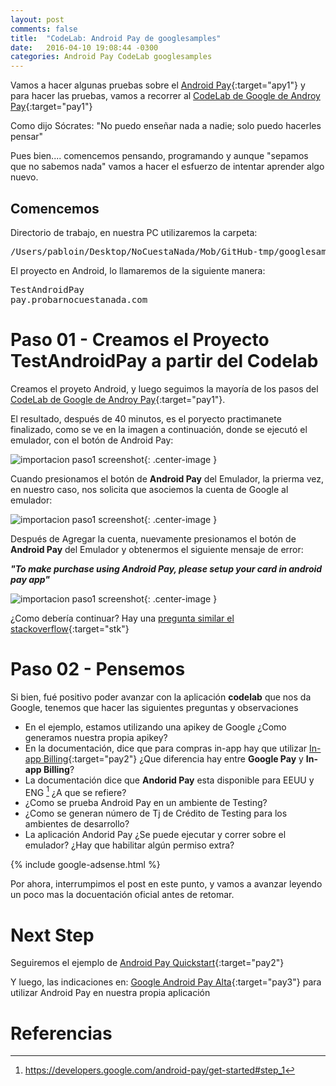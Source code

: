 ```yaml
---
layout: post
comments: false
title:  "CodeLab: Android Pay de googlesamples"
date:   2016-04-10 19:08:44 -0300
categories: Android Pay CodeLab googlesamples
---
```

Vamos a hacer algunas pruebas sobre el [Android Pay][google-android-pay-link1]{:target="apy1"} y para hacer las pruebas, vamos a recorrer al [CodeLab de Google de Androy Pay][google-android-pay-codelab]{:target="pay1"}

Como dijo Sócrates: "No puedo enseñar nada a nadie; solo puedo hacerles pensar"

Pues bien.... comencemos pensando, programando y aunque "sepamos que no sabemos nada" vamos a hacer el esfuerzo de intentar aprender algo nuevo.

## Comencemos

Directorio de trabajo, en nuestra PC utilizaremos la carpeta:

<pre>
/Users/pabloin/Desktop/NoCuestaNada/Mob/GitHub-tmp/googlesamples/android-pay-codelab
</pre>

El proyecto en Android, lo llamaremos de la siguiente manera:

<pre>
TestAndroidPay
pay.probarnocuestanada.com
</pre>

# Paso 01 - Creamos el Proyecto TestAndroidPay a partir del Codelab

Creamos el proyeto Android, y luego seguimos la mayoría de los pasos del [CodeLab de Google de Androy Pay][google-android-pay-codelab]{:target="pay1"}.

El resultado, después de 40 minutos, es el poryecto practimanete finalizado, como se ve en la imagen a continuación, donde se ejecutó el emulador, con el botón de Android Pay:

![importacion paso1 screenshot](/assets/post_007_img3.png){: .center-image }

Cuando presionamos el botón de **Android Pay** del Emulador, la prierma vez, en nuestro caso, nos solicita que asociemos la cuenta de Google al emulador:

![importacion paso1 screenshot](/assets/post_007_img4.png){: .center-image }

Después de Agregar la cuenta, nuevamente presionamos el botón de **Android Pay** del Emulador y obtenermos el siguiente mensaje de error:

***"To make purchase using Android Pay, please setup your card in android pay app"***

![importacion paso1 screenshot](/assets/post_007_img5.png){: .center-image }

¿Como debería continuar? Hay una [pregunta similar el stackoverflow](http://stackoverflow.com/questions/34306835/android-pay-error){:target="stk"}



# Paso 02 - Pensemos

Si bien, fué positivo poder avanzar con la aplicación **codelab** que nos da Google, tenemos que hacer las siguientes preguntas y observaciones

- En el ejemplo, estamos utilizando una apikey de Google ¿Como generamos nuestra propia apikey?
- En la documentación, dice que para compras in-app hay que utilizar [In-app Billing][google-in-app-billing]{:target="pay2"} ¿Que diferencia hay entre **Google Pay** y **In-app Billing**?
- La documentación dice que **Andorid Pay** esta disponible para EEUU y ENG [^1] ¿A que se refiere?
- ¿Como se prueba Android Pay en un ambiente de Testing?
- ¿Como se generan número de Tj de Crédito de Testing para los ambientes de desarrollo?
- La aplicación Andorid Pay ¿Se puede ejecutar y correr sobre el emulador? ¿Hay que habilitar algún permiso extra?

{% include google-adsense.html %} <br/>

Por ahora, interrumpimos el post en este punto, y vamos a avanzar leyendo un poco mas la docuentación oficial antes de retomar.


# Next Step

Seguiremos el ejemplo de [Android Pay Quickstart][google-android-pay-github-demo]{:target="pay2"}

Y luego, las indicaciones en: [Google Android Pay Alta][google-android-start]{:target="pay3"} para utilizar Android Pay en nuestra propia aplicación




# Referencias

[^1]:  https://developers.google.com/android-pay/get-started#step_1


[google-android-pay-link1]:        https://www.android.com/pay/
[google-android-pay-tutor]:        https://developers.google.com/android-pay/android/tutorial
[google-android-pay-codelab]:      https://codelabs.developers.google.com/codelabs/android-pay/index.html
[google-android-samples-tutor]:    https://developer.android.com/samples/index.html
[google-android-samples-github]:   https://github.com/googlesamples
[google-android-pay-github-demo]:  https://github.com/android-pay/androidpay-quickstart
[google-android-start]:            https://developers.google.com/android-pay/
[google-in-app-billing]:           https://developer.android.com/google/play/billing/index.html
